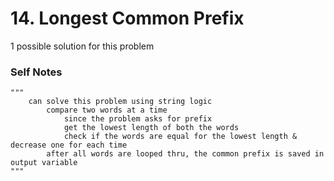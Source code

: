 # 14. Longest Common Prefix

1 possible solution for this problem  

### Self Notes


```
"""
    can solve this problem using string logic
        compare two words at a time
            since the problem asks for prefix
            get the lowest length of both the words
            check if the words are equal for the lowest length & decrease one for each time
        after all words are looped thru, the common prefix is saved in output variable 
"""
```


